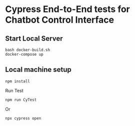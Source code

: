 # Cypress End-to-End tests for Chatbot Control Interface

## Start Local Server

```
bash docker-build.sh
docker-compose up
```

## Local machine setup
```
npm install
```
Run Test
```
npm run CyTest
```
Or
```
npx cypress open
```
